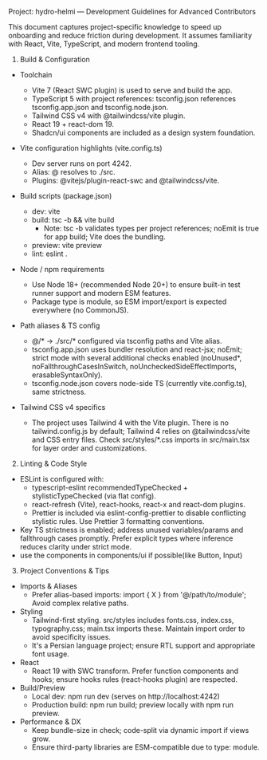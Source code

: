 Project: hydro-helmi — Development Guidelines for Advanced Contributors

This document captures project-specific knowledge to speed up onboarding and
reduce friction during development. It assumes familiarity with React, Vite,
TypeScript, and modern frontend tooling.

1) Build & Configuration

- Toolchain
	- Vite 7 (React SWC plugin) is used to serve and build the app.
	- TypeScript 5 with project references: tsconfig.json references
		tsconfig.app.json and tsconfig.node.json.
	- Tailwind CSS v4 with @tailwindcss/vite plugin.
	- React 19 + react-dom 19.
	- Shadcn/ui components are included as a design system foundation.

- Vite configuration highlights (vite.config.ts)
	- Dev server runs on port 4242.
	- Alias: @ resolves to ./src.
	- Plugins: @vitejs/plugin-react-swc and @tailwindcss/vite.

- Build scripts (package.json)
	- dev: vite
	- build: tsc -b && vite build
		- Note: tsc -b validates types per project references; noEmit is true for
			app build; Vite does the bundling.
	- preview: vite preview
	- lint: eslint .

- Node / npm requirements
	- Use Node 18+ (recommended Node 20+) to ensure built-in test runner support
		and modern ESM features.
	- Package type is module, so ESM import/export is expected everywhere (no
		CommonJS).

- Path aliases & TS config
	- @/* -> ./src/* configured via tsconfig paths and Vite alias.
	- tsconfig.app.json uses bundler resolution and react-jsx; noEmit; strict mode
		with several additional checks enabled (noUnused*,
		noFallthroughCasesInSwitch, noUncheckedSideEffectImports,
		erasableSyntaxOnly).
	- tsconfig.node.json covers node-side TS (currently vite.config.ts), same
		strictness.

- Tailwind CSS v4 specifics
	- The project uses Tailwind 4 with the Vite plugin. There is no
		tailwind.config.js by default; Tailwind 4 relies on @tailwindcss/vite and
		CSS entry files. Check src/styles/*.css imports in src/main.tsx for layer
		order and customizations.

2) Linting & Code Style

- ESLint is configured with:
	- typescript-eslint recommendedTypeChecked + stylisticTypeChecked (via flat
		config).
	- react-refresh (Vite), react-hooks, react-x and react-dom plugins.
	- Prettier is included via eslint-config-prettier to disable conflicting
		stylistic rules. Use Prettier 3 formatting conventions.
- Key TS strictness is enabled; address unused variables/params and fallthrough
	cases promptly. Prefer explicit types where inference reduces clarity under
	strict mode.
- use the components in components/ui if possible(like Button, Input)

3) Project Conventions & Tips

- Imports & Aliases
	- Prefer alias-based imports: import { X } from '@/path/to/module'; Avoid
		complex relative paths.
- Styling
	- Tailwind-first styling. src/styles includes fonts.css, index.css,
		typography.css; main.tsx imports these. Maintain import order to avoid
		specificity issues.
	- It's a Persian language project; ensure RTL support and appropriate font
		usage.
- React
	- React 19 with SWC transform. Prefer function components and hooks; ensure
		hooks rules (react-hooks plugin) are respected.
- Build/Preview
	- Local dev: npm run dev (serves on http://localhost:4242)
	- Production build: npm run build; preview locally with npm run preview.
- Performance & DX
	- Keep bundle-size in check; code-split via dynamic import if views grow.
	- Ensure third-party libraries are ESM-compatible due to type: module.
